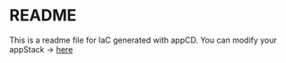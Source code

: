 # README
This is a readme file for IaC generated with appCD.
You can modify your appStack -> [here](http://cloud.stackgen.com/appstacks/72771900-e828-43b8-bd18-8e4cf1143527)
